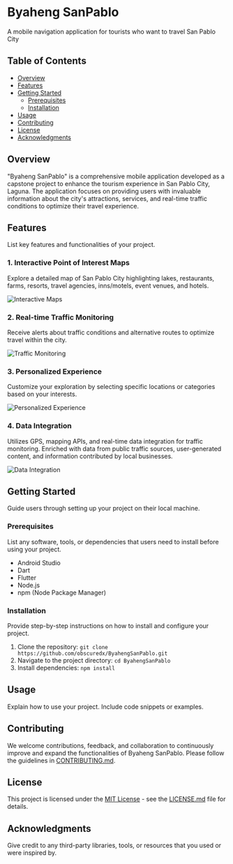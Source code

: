 # Byaheng SanPablo
 A mobile navigation application for tourists who want to travel San Pablo City

## Table of Contents

- [Overview](#overview)
- [Features](#features)
- [Getting Started](#getting-started)
  - [Prerequisites](#prerequisites)
  - [Installation](#installation)
- [Usage](#usage)
- [Contributing](#contributing)
- [License](#license)
- [Acknowledgments](#acknowledgments)

## Overview

"Byaheng SanPablo" is a comprehensive mobile application developed as a capstone project to enhance the tourism experience in San Pablo City, Laguna. The application focuses on providing users with invaluable information about the city's attractions, services, and real-time traffic conditions to optimize their travel experience.

## Features

List key features and functionalities of your project.

### 1. Interactive Point of Interest Maps

Explore a detailed map of San Pablo City highlighting lakes, restaurants, farms, resorts, travel agencies, inns/motels, event venues, and hotels.

![Interactive Maps](docs/interactive_map.png)

### 2. Real-time Traffic Monitoring

Receive alerts about traffic conditions and alternative routes to optimize travel within the city.

![Traffic Monitoring](docs/traffic_monitoring.png)

### 3. Personalized Experience

Customize your exploration by selecting specific locations or categories based on your interests.

![Personalized Experience](docs/personalized_experience.png)

### 4. Data Integration

Utilizes GPS, mapping APIs, and real-time data integration for traffic monitoring. Enriched with data from public traffic sources, user-generated content, and information contributed by local businesses.

![Data Integration](docs/data_integration.png)


## Getting Started

Guide users through setting up your project on their local machine.

### Prerequisites

List any software, tools, or dependencies that users need to install before using your project.

- Android Studio
- Dart
- Flutter
- Node.js
- npm (Node Package Manager)

### Installation

Provide step-by-step instructions on how to install and configure your project.

1. Clone the repository: `git clone https://github.com/obscuredx/ByahengSanPablo.git`
2. Navigate to the project directory: `cd ByahengSanPablo`
3. Install dependencies: `npm install`

## Usage

Explain how to use your project. Include code snippets or examples.

## Contributing

We welcome contributions, feedback, and collaboration to continuously improve and expand the functionalities of Byaheng SanPablo. Please follow the guidelines in [CONTRIBUTING.md](CONTRIBUTING.md).

## License

This project is licensed under the [MIT License](LICENSE.md) - see the [LICENSE.md](LICENSE.md) file for details.

## Acknowledgments

Give credit to any third-party libraries, tools, or resources that you used or were inspired by.
